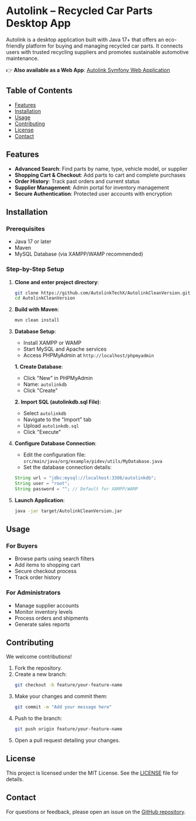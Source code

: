 # Autolink – Recycled Car Parts Desktop App

Autolink is a desktop application built with Java 17+ that offers an eco-friendly platform for buying and managing recycled car parts. It connects users with trusted recycling suppliers and promotes sustainable automotive maintenance.

👉 **Also available as a Web App**: [Autolink Symfony Web Application](https://github.com/AutolinkTechX/AutolinkSymfony)

## Table of Contents
- [Features](#features)
- [Installation](#installation)
- [Usage](#usage)
- [Contributing](#contributing)
- [License](#license)
- [Contact](#contact)

## Features
- **Advanced Search**: Find parts by name, type, vehicle model, or supplier
- **Shopping Cart & Checkout**: Add parts to cart and complete purchases
- **Order History**: Track past orders and current status
- **Supplier Management**: Admin portal for inventory management
- **Secure Authentication**: Protected user accounts with encryption

## Installation

### Prerequisites
- Java 17 or later
- Maven
- MySQL Database (via XAMPP/WAMP recommended)

### Step-by-Step Setup

1. **Clone and enter project directory**:
    ```bash
    git clone https://github.com/AutolinkTechX/AutolinkCleanVersion.git
    cd AutolinkCleanVersion
    ```

2. **Build with Maven**:
    ```bash
    mvn clean install
    ```

3. **Database Setup**:

    - Install XAMPP or WAMP
    - Start MySQL and Apache services
    - Access PHPMyAdmin at `http://localhost/phpmyadmin`
    
    **1. Create Database**:
    - Click "New" in PHPMyAdmin
    - Name: `autolinkdb`
    - Click "Create"
    
    **2. Import SQL (autolinkdb.sql File)**:
    - Select `autolinkdb`
    - Navigate to the "Import" tab
    - Upload `autolinkdb.sql`
    - Click "Execute"

4. **Configure Database Connection**:
    - Edit the configuration file: `src/main/java/org/example/pidev/utils/MyDatabase.java`
    - Set the database connection details:
    ```java
    String url = "jdbc:mysql://localhost:3306/autolinkdb";
    String user = "root";
    String password = ""; // Default for XAMPP/WAMP
    ```

5. **Launch Application**:
    ```bash
    java -jar target/AutolinkCleanVersion.jar
    ```

## Usage

### For Buyers
- Browse parts using search filters
- Add items to shopping cart
- Secure checkout process
- Track order history

### For Administrators
- Manage supplier accounts
- Monitor inventory levels
- Process orders and shipments
- Generate sales reports

## Contributing

We welcome contributions!

1. Fork the repository.  
2. Create a new branch:
   ```bash
   git checkout -b feature/your-feature-name
   ```
3. Make your changes and commit them:
   ```bash
   git commit -m "Add your message here"
   ```
4. Push to the branch:
   ```bash
   git push origin feature/your-feature-name
   ```
5. Open a pull request detailing your changes.

## License

This project is licensed under the MIT License. See the [LICENSE](LICENSE) file for details.

## Contact

For questions or feedback, please open an issue on the [GitHub repository](https://github.com/AutolinkTechX/AutolinkCleanVersion/issues).
